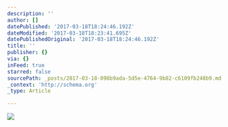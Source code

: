 ```yaml
---
description: ''
author: []
datePublished: '2017-03-18T18:24:46.192Z'
dateModified: '2017-03-18T18:23:41.695Z'
datePublishedOriginal: '2017-03-18T18:24:46.192Z'
title: ''
publisher: {}
via: {}
inFeed: true
starred: false
sourcePath: _posts/2017-03-18-098b9ada-5d5e-4764-9b82-c6109fb248b9.md
_context: 'http://schema.org'
_type: Article

---
```

![](https://the-grid-user-content.s3-us-west-2.amazonaws.com/7a762cc7-c541-45d3-b2f7-01dba73b00a3.jpg)